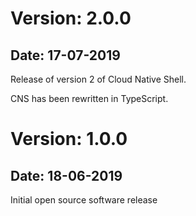 # Version: 2.0.0

## Date: 17-07-2019

Release of version 2 of Cloud Native Shell.

CNS has been rewritten in TypeScript.

# Version: 1.0.0

## Date: 18-06-2019

Initial open source software release
